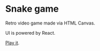 # Snake game

Retro video game made via HTML Canvas.

UI is powered by React.

[Play it](https://akhmadullin.github.io/snake).




